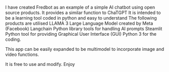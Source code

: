 I have created Fredbot as an example of a simple AI chatbot using open source products. It provides a similar function to ChaTGPT
It is intended to be a learning tool coded in python and easy to understand
The following products are utilised
  LLAMA 3  Large Language Model created by Meta (Facebook)
  Langchain Python library tools for handling AI prompts
  Steamlit Python tool for providing Graphical User Interface (GUI)
  Python 3 for the coding.

This app can be easily expanded to be multimodel to incorporate image and video functions.

It is free to use and modify.  Enjoy
